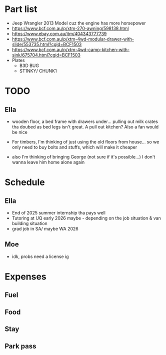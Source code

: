 # Part list
- Jeep Wrangler 2013 Model cuz the engine has more horsepower
- https://www.bcf.com.au/p/xtm-270-awning/598138.html
- https://www.ebay.com.au/itm/404343777739
- https://www.bcf.com.au/p/xtm-4wd-modular-drawer-with-slide/553735.html?cgid=BCF1503
- https://www.bcf.com.au/p/xtm-4wd-camp-kitchen-with-sink/675704.html?cgid=BCF1503
- Plates
	- B3D BUG
	- ST1NKY/ CHUNK1

# TODO
## Ella
- wooden floor, a bed frame with drawers under... pulling out milk crates tha doubed as bed legs isn't great. A pull out kitchen? Also a fan would be nice

- For timbers, I'm thinking of just using the old floors from house... so we only need to buy bolts and stuffs, which will make it cheaper

- also I'm thinking of bringing George (not sure if it's possible...) I don't wanna leave him home alone again


# Schedule

## Ella
- End of 2025 summer internship tha pays well
- Tutoring at UQ early 2026 maybe - depending on the job situation & van building situation
- grad job in SA/ maybe WA 2026

## Moe
- idk, probs need a license ig

# Expenses
## Fuel

## Food

## Stay

## Park pass
